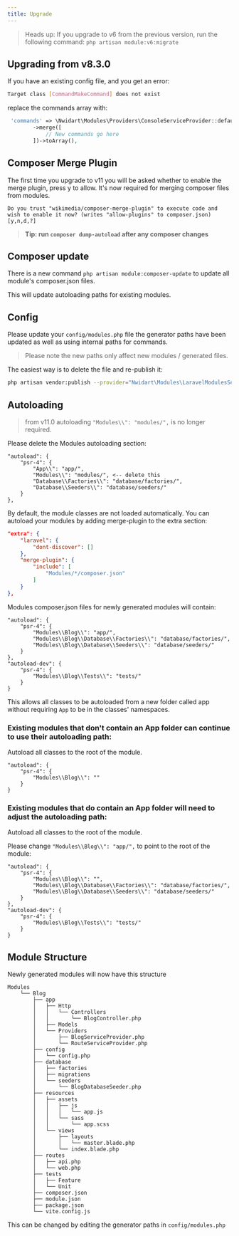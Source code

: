 ```yaml
---
title: Upgrade
---
```


> Heads up:
    If you upgrade to v6 from the previous version, run the following command: `php artisan module:v6:migrate`

## Upgrading from v8.3.0

If you have an existing config file, and you get an error:
```bash
Target class [CommandMakeCommand] does not exist
```

replace the commands array with:

```php
 'commands' => \Nwidart\Modules\Providers\ConsoleServiceProvider::defaultCommands()
        ->merge([
            // New commands go here
        ])->toArray(),
```

## Composer Merge Plugin

The first time you upgrade to v11 you will be asked whether to enable the merge plugin, press y to allow. It's now required for merging composer files from modules.

```
Do you trust "wikimedia/composer-merge-plugin" to execute code and wish to enable it now? (writes "allow-plugins" to composer.json) [y,n,d,?] 
```

> **Tip: run `composer dump-autoload` after any composer changes**

## Composer update

There is a new command `php artisan module:composer-update` to update all module's composer.json files.

This will update autoloading paths for existing modules.

## Config

Please update your `config/modules.php` file the generator paths have been updated as well as using internal paths for commands.

> Please note the new paths only affect new modules / generated files.

The easiest way is to delete the file and re-publish it:

```bash
php artisan vendor:publish --provider="Nwidart\Modules\LaravelModulesServiceProvider" --tag="config"
```

## Autoloading

> from v11.0 autoloading `"Modules\\": "modules/",` is no longer required.

Please delete the Modules autoloading section:

```
"autoload": {
    "psr-4": {
        "App\\": "app/",
        "Modules\\": "modules/", <-- delete this
        "Database\\Factories\\": "database/factories/",
        "Database\\Seeders\\": "database/seeders/"
    }
},
```

By default, the module classes are not loaded automatically. You can autoload your modules by adding merge-plugin to the extra section:

```json
"extra": {
    "laravel": {
        "dont-discover": []
    },
    "merge-plugin": {
        "include": [
            "Modules/*/composer.json"
        ]
    }
},
```

Modules composer.json files for newly generated modules will contain:

```
"autoload": {
    "psr-4": {
        "Modules\\Blog\\": "app/",
        "Modules\\Blog\\Database\\Factories\\": "database/factories/",
        "Modules\\Blog\\Database\\Seeders\\": "database/seeders/"
    }
},
"autoload-dev": {
    "psr-4": {
        "Modules\\Blog\\Tests\\": "tests/"
    }
}
```

This allows all classes to be autoloaded from a new folder called app without requiring `App` to be in the classes' namespaces.

### Existing modules that don't contain an App folder can continue to use their autoloading path:

Autoload all classes to the root of the module.

```
"autoload": {
    "psr-4": {
        "Modules\\Blog\\": ""
    }
}
```

### Existing modules that do contain an App folder will need to adjust the autoloading path:

Autoload all classes to the root of the module.

Please change `"Modules\\Blog\\": "app/",` to point to the root of the module:

```
"autoload": {
    "psr-4": {
        "Modules\\Blog\\": "",
        "Modules\\Blog\\Database\\Factories\\": "database/factories/",
        "Modules\\Blog\\Database\\Seeders\\": "database/seeders/"
    }
},
"autoload-dev": {
    "psr-4": {
        "Modules\\Blog\\Tests\\": "tests/"
    }
}
```


## Module Structure

Newly generated modules will now have this structure

```
Modules
    └── Blog
        ├── app
        │   ├── Http
        │   │   └── Controllers
        │   │       └── BlogController.php
        │   ├── Models
        │   └── Providers
        │       ├── BlogServiceProvider.php
        │       └── RouteServiceProvider.php
        ├── config
        │   └── config.php
        ├── database
        │   ├── factories
        │   ├── migrations
        │   └── seeders
        │       └── BlogDatabaseSeeder.php
        ├── resources
        │   ├── assets
        │   │   ├── js
        │   │   │   └── app.js
        │   │   └── sass
        │   │       └── app.scss
        │   └── views
        │       ├── layouts
        │       │   └── master.blade.php
        │       └── index.blade.php
        ├── routes
        │   ├── api.php
        │   └── web.php
        ├── tests
        │   ├── Feature
        │   └── Unit
        ├── composer.json
        ├── module.json
        ├── package.json
        └── vite.config.js
```

This can be changed by editing the generator paths in `config/modules.php`
